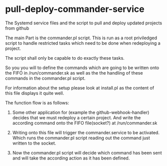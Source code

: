 # pull-deploy-commander-service
The Systemd service files and the script to pull and deploy updated projects from github


The main Part is the commander.pl script. This is run as a root priviledged script to handle 
restricted tasks which need to be done when redeploying a project.

The script shall only be capable to do exactly these tasks.


So you you will to define the commands which are going to be written onto the 
FIFO in /run/commander.sk
as well as the the handling of these commands in the commander.pl script.



For information about the setup please look at install.pl as the content of this file 
displays it quite well.



The function flow is as follows:

1. Some other application for (example the github-webhook-handler) decides that we must 
redeploy a certain project. And write the according command onto the FIFO file(socket?) at 
/run/commander.sk

2. Writing onto this file will trigger the commander.service to be activated. Which runs 
the commander.pl script reading out the command just written to the socket.

3. Now the commander.pl script will decide which command has been sent and will take the 
according action as it has been defined.

